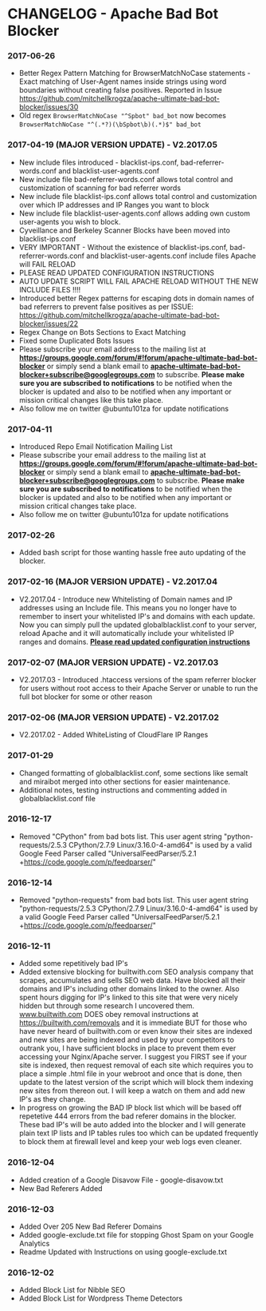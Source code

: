 # CHANGELOG - Apache Bad Bot Blocker

### 2017-06-26
- Better Regex Pattern Matching for BrowserMatchNoCase statements - Exact matching of User-Agent names inside strings using word boundaries without creating false positives. Reported in Issue https://github.com/mitchellkrogza/apache-ultimate-bad-bot-blocker/issues/30
- Old regex `BrowserMatchNoCase "^Spbot" bad_bot` now becomes `BrowserMatchNoCase "^(.*?)(\bSpbot\b)(.*)$" bad_bot`

### 2017-04-19 (MAJOR VERSION UPDATE) - V2.2017.05
- New include files introduced - blacklist-ips.conf, bad-referrer-words.conf and blacklist-user-agents.conf
- New include file bad-referrer-words.conf allows total control and customization of scanning for bad referrer words
- New include file blacklist-ips.conf allows total control and customization over which IP addresses and IP Ranges you want to block
- New include file blacklist-user-agents.conf allows adding own custom user-agents you wish to block.
- Cyveillance and Berkeley Scanner Blocks have been moved into blacklist-ips.conf
- VERY IMPORTANT - Without the existence of blacklist-ips.conf, bad-referrer-words.conf and blacklist-user-agents.conf include files Apache will FAIL RELOAD
- PLEASE READ UPDATED CONFIGURATION INSTRUCTIONS
- AUTO UPDATE SCRIPT WILL FAIL APACHE RELOAD WITHOUT THE NEW INCLUDE FILES !!!!
- Introduced better Regex patterns for escaping dots in domain names of bad referrers to prevent false positives as per ISSUE: https://github.com/mitchellkrogza/apache-ultimate-bad-bot-blocker/issues/22
- Regex Change on Bots Sections to Exact Matching
- Fixed some Duplicated Bots Issues
- Please subscribe your email address to the mailing list at **https://groups.google.com/forum/#!forum/apache-ultimate-bad-bot-blocker**
or simply send a blank email to **apache-ultimate-bad-bot-blocker+subscribe@googlegroups.com** to subscribe.
**Please make sure you are subscribed to notifications** to be notified when the blocker is updated and also to be notified when any important or mission critical changes like this take place.
- Also follow me on twitter @ubuntu101za for update notifications

### 2017-04-11
- Introduced Repo Email Notification Mailing List
- Please subscribe your email address to the mailing list at **https://groups.google.com/forum/#!forum/apache-ultimate-bad-bot-blocker**
or simply send a blank email to **apache-ultimate-bad-bot-blocker+subscribe@googlegroups.com** to subscribe.
**Please make sure you are subscribed to notifications** to be notified when the blocker is updated and also to be notified when any important or mission critical changes take place.
- Also follow me on twitter @ubuntu101za for update notifications

### 2017-02-26
- Added bash script for those wanting hassle free auto updating of the blocker.

### 2017-02-16 (MAJOR VERSION UPDATE) - V2.2017.04
- V2.2017.04 - Introduce new Whitelisting of Domain names and IP addresses using an Include file. This means you no longer have to remember to insert your whitelisted IP's and domains with each update. Now you can simply pull the updated globalblacklist.conf to your server, reload Apache and it will automatically include your whitelisted IP ranges and domains. **[Please read updated configuration instructions](https://github.com/mitchellkrogza/apache-ultimate-bad-bot-blocker/blob/master/CONFIGURATION.md)**

### 2017-02-07 (MAJOR VERSION UPDATE) - V2.2017.03
- V2.2017.03 - Introduced .htaccess versions of the spam referrer blocker for users without root access to their Apache Server or unable to run the full bot blocker for some or other reason

### 2017-02-06 (MAJOR VERSION UPDATE) - V2.2017.02
- V2.2017.02 - Added WhiteListing of CloudFlare IP Ranges

### 2017-01-29
- Changed formatting of globalblacklist.conf, some sections like semalt and miraibot merged into other sections for easier maintenance.
- Additional notes, testing instructions and commenting added in globalblacklist.conf file

### 2016-12-17
- Removed "CPython" from bad bots list. This user agent string "python-requests/2.5.3 CPython/2.7.9 Linux/3.16.0-4-amd64" is used by a valid Google Feed Parser called "UniversalFeedParser/5.2.1 +https://code.google.com/p/feedparser/"

### 2016-12-14
- Removed "python-requests" from bad bots list. This user agent string "python-requests/2.5.3 CPython/2.7.9 Linux/3.16.0-4-amd64" is used by a valid Google Feed Parser called "UniversalFeedParser/5.2.1 +https://code.google.com/p/feedparser/"

### 2016-12-11
- Added some repetitively bad IP's
- Added extensive blocking for builtwith.com SEO analysis company that scrapes, accumulates and sells SEO web data. Have blocked all their domains and IP's including other domains linked to the owner. Also spent hours digging for IP's linked to this site that were very nicely hidden but through some research I uncovered them. www.builtwith.com DOES obey removal instructions at https://builtwith.com/removals and it is immediate BUT for those who have never heard of builtwith.com or even know their sites are indexed and new sites are being indexed and used by your competitors to outrank you, I have sufficient blocks in place to prevent them ever accessing your Nginx/Apache server. I suggest you FIRST see if your site is indexed, then request removal of each site which requires you to place a simple .html file in your webroot and once that is done, then update to the latest version of the script which will block them indexing new sites from thereon out. I will keep a watch on them and add new IP's as they change.
- In progress on growing the BAD IP block list which will be based off repetetive 444 errors from the bad referer domains in the blocker. These bad IP's will be auto added into the blocker and I will generate plain text IP lists and IP tables rules too which can be updated frequently to block them at firewall level and keep your web logs even cleaner.

### 2016-12-04
- Added creation of a Google Disavow File - google-disavow.txt
- New Bad Referers Added

### 2016-12-03
- Added Over 205 New Bad Referer Domains
- Added google-exclude.txt file for stopping Ghost Spam on your Google Analytics
- Readme Updated with Instructions on using google-exclude.txt

### 2016-12-02 	
- Added Block List for Nibble SEO
- Added Block List for Wordpress Theme Detectors
